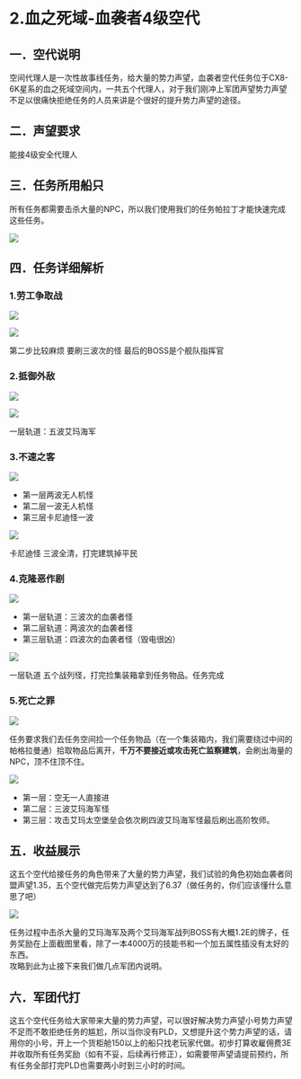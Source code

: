 # 2.血之死域-血袭者4级空代

## 一．空代说明

空间代理人是一次性故事线任务，给大量的势力声望，血袭者空代任务位于CX8-6K星系的血之死域空间内，一共五个代理人，对于我们刚冲上军团声望势力声望不足以很痛快拒绝任务的人员来讲是个很好的提升势力声望的途径。

## 二．声望要求

能接4级安全代理人

## 三．任务所用船只

所有任务都需要击杀大量的NPC，所以我们使用我们的任务帕拉丁才能快速完成这些任务。

![](../.gitbook/assets/777.png)

## 四．任务详细解析

### 1.劳工争取战

![](<../.gitbook/assets/1 (4).png>)

![](../.gitbook/assets/11.jpg)

第二步比较麻烦 要刷三波次的怪 最后的BOSS是个舰队指挥官

### 2.抵御外敌

![](<../.gitbook/assets/2 (3).png>)

![](../.gitbook/assets/22.jpg)

一层轨道：五波艾玛海军

### 3.不速之客

![](<../.gitbook/assets/3 (3).png>)

* 第一层两波无人机怪
* 第二层一波无人机怪
* 第三层卡尼迪怪一波

![](../.gitbook/assets/4.jpg)

卡尼迪怪 三波全清，打完建筑掉平民

### 4.克隆恶作剧

![](<../.gitbook/assets/4 (2).png>)

* 第一层轨道：三波次的血袭者怪
* 第二层轨道：两波次的血袭者怪
* 第三层轨道：四波次的血袭者怪（毁电很凶）

![](<../.gitbook/assets/5 (1).jpg>)

一层轨道 五个战列怪，打完捡集装箱拿到任务物品。任务完成

### 5.死亡之罪

![](<../.gitbook/assets/5 (2).png>)

任务要求我们去任务空间捡一个任务物品（在一个集装箱内，我们需要绕过中间的帕格拉曼通）拾取物品后离开，**千万不要接近或攻击死亡监察建筑**，会刷出海量的NPC，顶不住顶不住。

![](../.gitbook/assets/55.jpg)

* 第一层：空无一人直接进
* 第二层：三波艾玛海军怪
* 第三层：攻击艾玛太空堡垒会依次刷四波艾玛海军怪最后刷出高阶牧师。

## 五．收益展示

这五个空代给接任务的角色带来了大量的势力声望，我们试验的角色初始血袭者同盟声望1.35，五个空代做完后势力声望达到了6.37（做任务的，你们应该懂什么意思了吧）

![](../.gitbook/assets/7.jpg)

任务过程中击杀大量的艾玛海军及两个艾玛海军战列BOSS有大概1.2E的牌子，任务奖励在上面截图里看，除了一本4000万的技能书和一个加五属性插没有太好的东西。\
攻略到此为止接下来我们做几点军团内说明。

## 六．军团代打

这五个空代任务给大家带来大量的势力声望，可以很好解决势力声望小号势力声望不足而不敢拒绝任务的尴尬，所以当你没有PLD，又想提升这个势力声望的话，请用你的小号，开上一个货柜舱150以上的船只找老玩家代做。初步打算收雇佣费3E并收取所有任务奖励（如有不妥，后续再行修正），如需要带声望请提前预约，所有任务全部打完PLD也需要两小时到三小时的时间。

